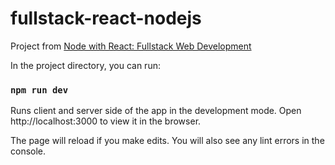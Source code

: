# fullstack-react-nodejs
Project from [Node with React: Fullstack Web Development](https://www.udemy.com/node-with-react-fullstack-web-development/)


In the project directory, you can run:

### `npm run dev`

Runs client and server side of the app in the development mode.
Open http://localhost:3000 to view it in the browser.

The page will reload if you make edits.
You will also see any lint errors in the console.
